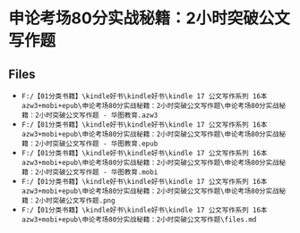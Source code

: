 # 申论考场80分实战秘籍：2小时突破公文写作题

## Files

- `F:/【01分类书籍】\kindle好书\kindle好书\kindle 17 公文写作系列 16本 azw3+mobi+epub\申论考场80分实战秘籍：2小时突破公文写作题\申论考场80分实战秘籍：2小时突破公文写作题 - 华图教育.azw3`
- `F:/【01分类书籍】\kindle好书\kindle好书\kindle 17 公文写作系列 16本 azw3+mobi+epub\申论考场80分实战秘籍：2小时突破公文写作题\申论考场80分实战秘籍：2小时突破公文写作题 - 华图教育.epub`
- `F:/【01分类书籍】\kindle好书\kindle好书\kindle 17 公文写作系列 16本 azw3+mobi+epub\申论考场80分实战秘籍：2小时突破公文写作题\申论考场80分实战秘籍：2小时突破公文写作题 - 华图教育.mobi`
- `F:/【01分类书籍】\kindle好书\kindle好书\kindle 17 公文写作系列 16本 azw3+mobi+epub\申论考场80分实战秘籍：2小时突破公文写作题\申论考场80分实战秘籍：2小时突破公文写作题.png`
- `F:/【01分类书籍】\kindle好书\kindle好书\kindle 17 公文写作系列 16本 azw3+mobi+epub\申论考场80分实战秘籍：2小时突破公文写作题\files.md`
